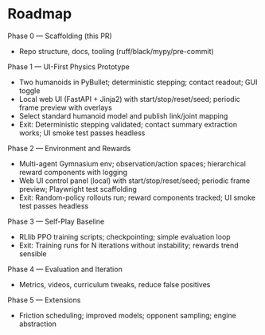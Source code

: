 # Roadmap

Phase 0 — Scaffolding (this PR)

- Repo structure, docs, tooling (ruff/black/mypy/pre-commit)

Phase 1 — UI-First Physics Prototype

- Two humanoids in PyBullet; deterministic stepping; contact readout; GUI toggle
- Local web UI (FastAPI + Jinja2) with start/stop/reset/seed; periodic frame preview with overlays
- Select standard humanoid model and publish link/joint mapping
- Exit: Deterministic stepping validated; contact summary extraction works; UI smoke test passes headless

Phase 2 — Environment and Rewards

- Multi-agent Gymnasium env; observation/action spaces; hierarchical reward components with logging
- Web UI control panel (local) with start/stop/reset/seed; periodic frame preview; Playwright test scaffolding
- Exit: Random-policy rollouts run; reward components tracked; UI smoke test passes headless

Phase 3 — Self-Play Baseline

- RLlib PPO training scripts; checkpointing; simple evaluation loop
- Exit: Training runs for N iterations without instability; rewards trend sensible

Phase 4 — Evaluation and Iteration

- Metrics, videos, curriculum tweaks, reduce false positives

Phase 5 — Extensions

- Friction scheduling; improved models; opponent sampling; engine abstraction
